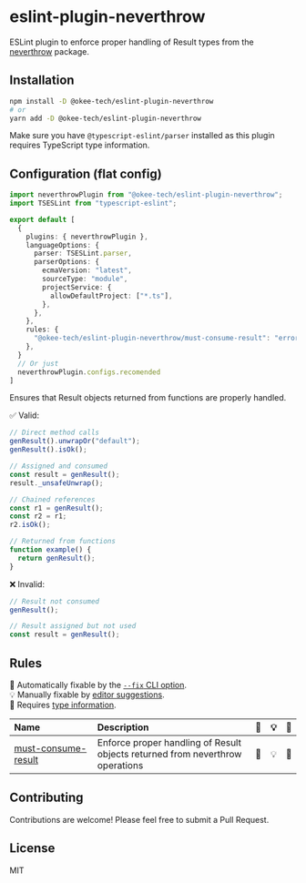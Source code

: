 # eslint-plugin-neverthrow

ESLint plugin to enforce proper handling of Result types from the [neverthrow](https://github.com/supermacro/neverthrow) package.

## Installation

```bash
npm install -D @okee-tech/eslint-plugin-neverthrow
# or
yarn add -D @okee-tech/eslint-plugin-neverthrow
```

Make sure you have `@typescript-eslint/parser` installed as this plugin requires TypeScript type information.

## Configuration (flat config)

```typescript
import neverthrowPlugin from "@okee-tech/eslint-plugin-neverthrow";
import TSESLint from "typescript-eslint";

export default [
  {
    plugins: { neverthrowPlugin },
    languageOptions: {
      parser: TSESLint.parser,
      parserOptions: {
        ecmaVersion: "latest",
        sourceType: "module",
        projectService: {
          allowDefaultProject: ["*.ts"],
        },
      },
    },
    rules: {
      "@okee-tech/eslint-plugin-neverthrow/must-consume-result": "error",
    },
  }
  // Or just
  neverthrowPlugin.configs.recomended
]
```

Ensures that Result objects returned from functions are properly handled.

✅ Valid:

```typescript
// Direct method calls
genResult().unwrapOr("default");
genResult().isOk();

// Assigned and consumed
const result = genResult();
result._unsafeUnwrap();

// Chained references
const r1 = genResult();
const r2 = r1;
r2.isOk();

// Returned from functions
function example() {
  return genResult();
}
```

❌ Invalid:

```typescript
// Result not consumed
genResult();

// Result assigned but not used
const result = genResult();
```

## Rules

<!-- begin auto-generated rules list -->

🔧 Automatically fixable by the [`--fix` CLI option](https://eslint.org/docs/user-guide/command-line-interface#--fix).\
💡 Manually fixable by [editor suggestions](https://eslint.org/docs/latest/use/core-concepts#rule-suggestions).\
💭 Requires [type information](https://typescript-eslint.io/linting/typed-linting).

| Name                                                     | Description                                                                   | 🔧 | 💡 | 💭 |
| :------------------------------------------------------- | :---------------------------------------------------------------------------- | :- | :- | :- |
| [must-consume-result](docs/rules/must-consume-result.md) | Enforce proper handling of Result objects returned from neverthrow operations | 🔧 | 💡 | 💭 |

<!-- end auto-generated rules list -->

## Contributing

Contributions are welcome! Please feel free to submit a Pull Request.

## License

MIT
